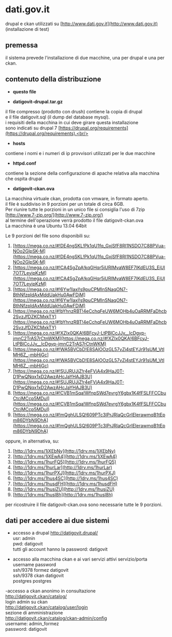 dati.gov.it
===========
drupal e ckan utilizzati su [http://www.dati.gov.it](http://www.dati.gov.it)<br/> 
(installazione di test)

premessa
--------
il sistema prevede l'installazione di due macchine, una per drupal e una per ckan.

contenuto della distribuzione
-----------------------------

- **questo file**
	
- **datigovit-drupal.tar.gz**

il file compresso (prodotto con drush) contiene la copia di drupal<br/>
e il file datigovit.sql (il dump del database mysql).<br/>
i requisiti della macchina in cui deve girare questa installazione<br/>
sono indicati su drupal 7 [https://drupal.org/requirements](https://drupal.org/requirements).<br/>

- **hosts**

contiene i nomi e i numeri di ip provvisori utilizzati per le due macchine
	
- **httpd.conf**

contiene la sezione della configurazione di apache relativa alla macchina che ospita drupal

- **datigovit-ckan.ova**

La macchina virtuale ckan, prodotta con vmware, in formato aperto.<br/>
il file è suddiviso in 9 porzioni per un totale di circa 6GB.<br/>
Per riunire tutte le porzioni in un unico file si consiglia l'uso di 7zip [http://www.7-zip.org/](http://www.7-zip.org/)<br/>
al termine dell'operazione verrà prodotto il file datigovit-ckan.ova<br/>
La macchina è una Ubuntu 13.04 64bit

Le 9 porzioni del file sono disponibili su:

1. [https://mega.co.nz/#!DE4ngSKL!Pk1qU1fq_GxjSfF8RI1NSDO7C88PVua-NOo2GlpSK-M](https://mega.co.nz/#!DE4ngSKL!Pk1qU1fq_GxjSfF8RI1NSDO7C88PVua-NOo2GlpSK-M)
2. [https://mega.co.nz/#!CA4SgZpA!kqGHqr5iURIMvaW8EF7IKdEU3S_EiUl7OT7LeyipKzM](https://mega.co.nz/#!CA4SgZpA!kqGHqr5iURIMvaW8EF7IKdEU3S_EiUl7OT7LeyipKzM)
3. [https://mega.co.nz/#!6Yw1laxI!s9puCPMInSNaqON7-BthNfzpldAxMddUakHu0AwFDjM](https://mega.co.nz/#!6Yw1laxI!s9puCPMInSNaqON7-BthNfzpldAxMddUakHu0AwFDjM)
4. [https://mega.co.nz/#!bYhnzRBT!4eCchqFeUW6MOHb4uOaRRMFaDhcb2SvzJfDZKCMxkTY](https://mega.co.nz/#!bYhnzRBT!4eCchqFeUW6MOHb4uOaRRMFaDhcb2SvzJfDZKCMxkTY)
5. [https://mega.co.nz/#!XZIx0QKA!6BFcyJ-LtPBlCcJJv__IcDgyp-jmnC2TrAS7rCtnWKM](https://mega.co.nz/#!XZIx0QKA!6BFcyJ-LtPBlCcJJv__IcDgyp-jmnC2TrAS7rCtnWKM)
6. [https://mega.co.nz/#!WA5BVCbD!E8SAlOOzGL57vZi4stEYJr91sUM_VtIMH6Z_-mbHjGc](https://mega.co.nz/#!WA5BVCbD!E8SAlOOzGL57vZi4stEYJr91sUM_VtIMH6Z_-mbHjGc)
7. [https://mega.co.nz/#!SUJRUJjZ!r4eFVjA4x9HaJ0T-D1PwQNqx1xD2AwzAHcJaYHAJB3U](https://mega.co.nz/#!SUJRUJjZ!r4eFVjA4x9HaJ0T-D1PwQNqx1xD2AwzAHcJaYHAJB3U)
8. [https://mega.co.nz/#!CVB1mSqa!WfnpSWd7evrgY6gbx1K4fFSLFFCCbuCtcjMCcp5MDuI](https://mega.co.nz/#!CVB1mSqa!WfnpSWd7evrgY6gbx1K4fFSLFFCCbuCtcjMCcp5MDuI)
9. [https://mega.co.nz/#!mQghULSQ!609PTc3IPrJRlaQcGrIEIerawmqB1tEpm86DYbN9DhA](https://mega.co.nz/#!mQghULSQ!609PTc3IPrJRlaQcGrIEIerawmqB1tEpm86DYbN9DhA)

oppure, in alternativa, su:

1. [http://1drv.ms/1jXEbNy](http://1drv.ms/1jXEbNy)
2. [http://1drv.ms/1jXEwA4](http://1drv.ms/1jXEwA4)
3. [http://1drv.ms/1hurFQ5](http://1drv.ms/1hurFQ5)
4. [http://1drv.ms/1hurLar](http://1drv.ms/1hurLar)
5. [http://1drv.ms/1hurPXJ](http://1drv.ms/1hurPXJ)
6. [http://1drv.ms/1hus4SC](http://1drv.ms/1hus4SC)
7. [http://1drv.ms/1husdFH](http://1drv.ms/1husdFH)
8. [http://1drv.ms/1husiZU](http://1drv.ms/1husiZU)
9. [http://1drv.ms/1husl8h](http://1drv.ms/1husl8h)

per ricostruire il file datigovit-ckan.ova sono necessarie tutte le 9 porzioni.

dati per accedere ai due sistemi
--------------------------------

- accesso a drupal
http://datigovit.drupal/<br/>
usr: admin<br/>
pwd: datigovit<br/>
tutti gli account hanno la password: datigovit<br/>

- accesso alla macchina ckan e ai vari servizi attivi
servizio/porta  username   password<br/>
ssh/9378        formez     datigovit<br/>
ssh/9378        ckan       datigovit<br/>
postgres        postgres<br/>

-accesso a ckan anonimo in consultazione<br/>
http://datigovit.ckan/catalog/<br/>
login admin su ckan<br/>
http://datigovit.ckan/catalog/user/login<br/>
sezione di amministrazione<br/>
http://datigovit.ckan/catalog/ckan-admin/config<br/>
username: admin_formez<br/>
password: datigovit<br/>

